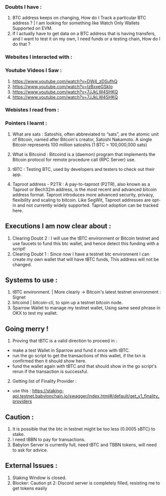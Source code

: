 

### Doubts I have :
1) BTC address keeps on changing, How do I Track a particular BTC address ? | I am looking for something like Watch Only Wallets Supported on EVM.
2) If I actually have to get data on a BTC address that is having transfers, and I want to test it on my own, I need funds or a testing chain, How do I do that ? 



### Websites I interacted with :





### Youtube Videos I Saw : 
1) https://www.youtube.com/watch?v=DW4_zDSufhQ
2) https://www.youtube.com/watch?v=IzBxxeGSkIo
3) https://www.youtube.com/watch?v=7JJkLW4SHKQ
4) https://www.youtube.com/watch?v=7JJkLW4SHKQ 





### Webistes I read from :




### Pointers I learnt :

1) What are sats :
Satoshis, often abbreviated to “sats”, are the atomic unit of Bitcoin, named after Bitcoin's creator, Satoshi Nakamoto.
A single Bitcoin represents 100 million satoshis (1 BTC = 100,000,000 sats)

2) What is Bitcoind :
Bitcoind is a (daemon) program that implements the Bitcoin protocol for remote procedure call (RPC Server) use.

3) tBTC : Testing BTC, used by developers and testers to check out their app.

4) Taproot address - P2TR : A pay-to-taproot (P2TR), also known as a Taproot or Bech32m address, is the most recent and advanced bitcoin address format. Taproot introduces more advanced security, privacy, flexibility and scaling to bitcoin. Like SegWit, Taproot addresses are opt-in and not currently widely supported. Taproot adoption can be tracked here.


## Executions I am now clear about : 
1) Clearing Doubt 2 : I will use the tBTC environment or Bitcoin testnet and use faucets to fund this btc wallet, and hence detect this funding with a script!
2) Clearing Doubt 1 : Since now I have a testnet btc environment I can create my own wallet that will have tBTC funds, This address will not be changed.


## Systems to use :
1) tBTC environment. | More clearly -> Bitcoin's latest testnet environment : Signet
2) bitcoind | bitcoin-cli, to spin up a testnet bitcoin node. 
3) Sparrow Wallet to manage my testnet wallet, Using same seed phrase in OKX to test my wallet.

## Going merry !
1) Proving that tBTC is a valid direction to proceed in :
  - make a test Wallet in Sparrow and fund it once with tBTC.
  - run the go script to get the transactions of this wallet, if the txn is confirmed then it should show here.
  - fund the wallet again with tBTC and that should show in the go script's rerun if the transaction is successful.
2) Getting list of Finality Provider :
  - use this : https://staking-api.testnet.babylonchain.io/swagger/index.html#/default/get_v1_finality_providers


## Caution : 
1) It is possible that the btc in testnet might be too less (0.0005 sBTC) to stake.
2) I need tBBN to pay for transactions.
3) Babylon Server is currently full, need tBTC and TBBN tokens, will need to ask for advice.

## External Issues :
1) Staking Window is closed.
2) Blocker: Caution pt 2: Discord server is completely filled, resisting me to get tokens easily

